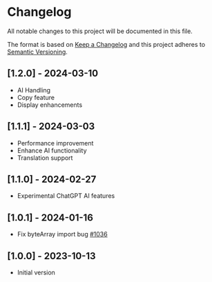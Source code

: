 # Changelog
All notable changes to this project will be documented in this file.

The format is based on [Keep a Changelog](http://keepachangelog.com/en/1.0.0/)
and this project adheres to [Semantic Versioning](http://semver.org/spec/v2.0.0.html).

## [1.2.0] - 2024-03-10
- AI Handling
- Copy feature
- Display enhancements

## [1.1.1] - 2024-03-03
- Performance improvement
- Enhance AI functionality
- Translation support

## [1.1.0] - 2024-02-27
- Experimental ChatGPT AI features

## [1.0.1] - 2024-01-16
- Fix byteArray import bug [#1036](https://github.com/linuxmint/cinnamon-spices-desklets/issues/1036)

## [1.0.0] - 2023-10-13
- Initial version

